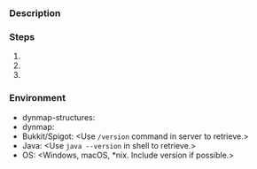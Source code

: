 ### Description

<Enter your description here. Include steps to reproduce below if applicable.>

### Steps

1. 
2. 
3. 

### Environment

* dynmap-structures: <Version shown on server startup.>
* dynmap: <Version shown on server startup.>
* Bukkit/Spigot: <Use `/version` command in server to retrieve.>
* Java: <Use `java --version` in shell to retrieve.>
* OS: <Windows, macOS, *nix. Include version if possible.>

